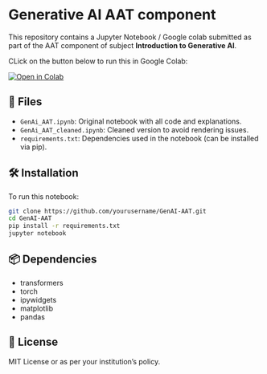 # Generative AI AAT component

This repository contains a Jupyter Notebook / Google colab submitted as part of the AAT component of subject 
**Introduction to Generative AI**.

CLick on the button below to run this in Google Colab:

[![Open in Colab](https://colab.research.google.com/assets/colab-badge.svg)](https://colab.research.google.com/github/AtharvaKumar/GenAI/blob/main/GenAi_AAT.ipynb)


## 📂 Files

- `GenAi_AAT.ipynb`: Original notebook with all code and explanations.
- `GenAi_AAT_cleaned.ipynb`: Cleaned version to avoid rendering issues.
- `requirements.txt`: Dependencies used in the notebook (can be installed via pip).

## 🛠️ Installation

To run this notebook:

```bash
git clone https://github.com/yourusername/GenAI-AAT.git
cd GenAI-AAT
pip install -r requirements.txt
jupyter notebook
```

## 📦 Dependencies

- transformers
- torch
- ipywidgets
- matplotlib
- pandas

## 📜 License

MIT License or as per your institution’s policy.
